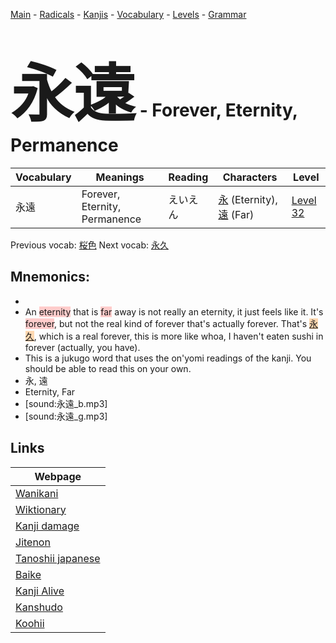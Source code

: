 <style> bigfont {font-size: 100px}</style>
[Main](../README.md) -
[Radicals](../radicals.md) -
[Kanjis](../kanjis.md) -
[Vocabulary](../vocabulary.md) -
[Levels](../levels.md) -
[Grammar](../grammar.md)
# <bigfont> 永遠</bigfont> - Forever, Eternity, Permanence 

| Vocabulary | Meanings | Reading | Characters | Level |
| --- | --- | --- | --- | --- |
| 永遠 | Forever, Eternity, Permanence | えいえん |  [永](../kanjis/永.md) (Eternity), [遠](../kanjis/遠.md) (Far) | [Level 32](../levels/wk_level32.md) |

Previous vocab: [桜色](桜色.md) Next vocab: [永久](永久.md) 

## Mnemonics:

* 
* An <span style="background-color:#ffcccb"> eternity</span> that is <span style="background-color:#ffcccb"> far</span> away is not really an eternity, it just feels like it. It's <span style="background-color:#ffcccb"> forever</span>, but not the real kind of forever that's actually forever. That's <span style="background-color:#fed8b1"> [永久](https://jisho.org/search/永久)</span>, which is a real forever, this is more like whoa, I haven't eaten sushi in forever (actually, you have).
* This is a jukugo word that uses the on'yomi readings of the kanji. You should be able to read this on your own.
* 永, 遠
* Eternity, Far
* [sound:永遠_b.mp3]
* [sound:永遠_g.mp3]


## Links 

| Webpage |
| --- |
| [Wanikani          ](https://www.wanikani.com/kanji/永遠) |
| [Wiktionary        ](https://en.wiktionary.org/wiki/永遠) |
| [Kanji damage      ](http://www.kanjidamage.com/kanji/search?utf8=✓&q=永遠) |
| [Jitenon           ](https://jitenon.com/kanji/永遠) |
| [Tanoshii japanese ](https://www.tanoshiijapanese.com/dictionary/kanji.cfm?k=永遠) |
| [Baike             ](https://baike.baidu.com/item/永遠) |
| [Kanji Alive       ](https://app.kanjialive.com/永遠) |
| [Kanshudo          ](https://www.kanshudo.com/searchmn?q=永遠) |
| [Koohii            ](https://kanji.koohii.com/study/kanji/永遠) |
